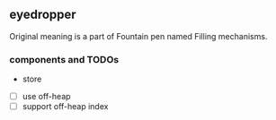 ## eyedropper 

Original meaning is a part of Fountain pen named Filling mechanisms.

### components and TODOs
- store
 - [ ] use off-heap 
 - [ ] support off-heap index
